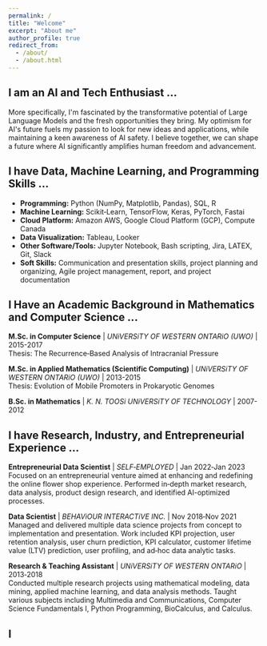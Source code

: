 ```yaml
---
permalink: /
title: "Welcome"
excerpt: "About me"
author_profile: true
redirect_from: 
  - /about/
  - /about.html
---
```

## I am an AI and Tech Enthusiast ...

More specifically, I'm fascinated by the transformative potential of Large Language Models and the fresh opportunities they bring. My optimism for AI's future fuels my passion to look for new ideas and applications, while maintaining a keen awareness of AI safety. I believe together, we can shape a future where AI significantly amplifies human freedom and advancement.

## I have Data, Machine Learning, and Programming Skills ...

- **Programming:** Python (NumPy, Matplotlib, Pandas), SQL, R
- **Machine Learning:** Scikit‑Learn, TensorFlow, Keras, PyTorch, Fastai
- **Cloud Platform:** Amazon AWS, Google Cloud Platform (GCP), Compute Canada
- **Data Visualization:** Tableau, Looker
- **Other Software/Tools:** Jupyter Notebook, Bash scripting, Jira, LATEX, Git, Slack
- **Soft Skills:** Communication and presentation skills, project planning and organizing, Agile project management, report, and project documentation

## I Have an Academic Background in Mathematics and Computer Science ...

**M.Sc. in Computer Science** | *UNiVERSiTY OF WESTERN ONTARiO (UWO)* | 2015-2017  
Thesis: The Recurrence‑Based Analysis of Intracranial Pressure

**M.Sc. in Applied Mathematics (Scientific Computing)** | *UNiVERSiTY OF WESTERN ONTARiO (UWO)* | 2013-2015  
Thesis: Evolution of Mobile Promoters in Prokaryotic Genomes

**B.Sc. in Mathematics** | *K. N. TOOSi UNiVERSiTY OF TECHNOLOGY* | 2007-2012

## I have Research, Industry, and Entrepreneurial Experience ...

**Entrepreneurial Data Scientist** | *SELF‑EMPLOYED* | Jan 2022‑Jan 2023  
Focused on an entrepreneurial venture aimed at enhancing and redefining the online flower shop experience. Performed in‑depth market research, data analysis, product design research, and identified AI-optimized processes.

**Data Scientist** | *BEHAViOUR INTERACTiVE INC.* | Nov 2018‑Nov 2021  
Managed and delivered multiple data science projects from concept to implementation and presentation. Work included KPI projection, user retention analysis, user churn prediction, KPI calculator, customer lifetime value (LTV) prediction, user profiling, and ad‑hoc data analytic tasks.

**Research & Teaching Assistant** | *UNiVERSiTY OF WESTERN ONTARiO* | 2013‑2018  
Conducted multiple research projects using mathematical modeling, data mining, applied machine learning, and data analysis methods. Taught various subjects including Multimedia and Communications, Computer Science Fundamentals I, Python Programming, BioCalculus, and Calculus.

## I 

